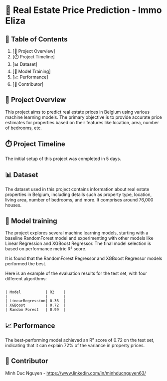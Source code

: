 # 🏡 Real Estate Price Prediction - Immo Eliza

## 📑 Table of Contents

1. [🔎 Project Overview]
2. [⏱️ Project Timeline]
3. [📊 Dataset]
4. [🤖 Model Training]
5. [📈 Performance]
6. [👥 Contributor]

## 🔎 Project Overview

This project aims to predict real estate prices in Belgium using various machine learning models. The primary objective is to provide accurate price estimates for properties based on their features like location, area, number of bedrooms, etc.

## ⏱️ Project Timeline
The initial setup of this project was completed in 5 days.

## 📊 Dataset

The dataset used in this project contains information about real estate properties in Belgium, including details such as property type, location, living area, number of bedrooms, and more. It comprises around 76,000 houses.

## 🤖 Model training

The project explores several machine learning models, starting with a baseline RandomForest model and experimenting with other models like Linear Regression and XGBoost Regressor. The final model selection is based on performance metric R² score.

It is found that the RandomForest Regressor and XGBoost Regressor models performed the best.

Here is an example of the evaluation results for the test set, with four different algorithms:

```

| Model           | R2    |
|                 |       |
| LinearRegression| 0.36  |
| XGBoost         | 0.72  |
| Random Forest   | 0.99  |

```

## 📈 Performance

The best-performing model achieved an R² score of 0.72 on the test set, indicating that it can explain 72% of the variance in property prices.

## 👥 Contributor

Minh Duc Nguyen - https://www.linkedin.com/in/minhducnguyen63/
